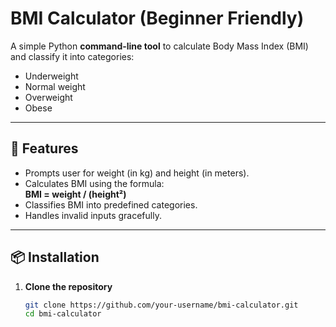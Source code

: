 # BMI Calculator (Beginner Friendly)

A simple Python **command-line tool** to calculate Body Mass Index (BMI) and classify it into categories:
- Underweight
- Normal weight
- Overweight
- Obese

---

## 🚀 Features
- Prompts user for weight (in kg) and height (in meters).
- Calculates BMI using the formula:  
  **BMI = weight / (height²)**
- Classifies BMI into predefined categories.
- Handles invalid inputs gracefully.

---

## 📦 Installation

1. **Clone the repository**
   ```bash
   git clone https://github.com/your-username/bmi-calculator.git
   cd bmi-calculator
